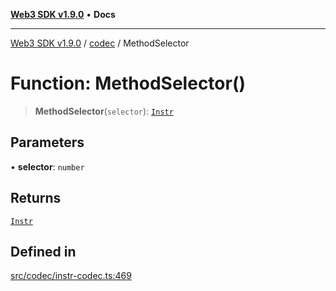 [**Web3 SDK v1.9.0**](../../../README.md) • **Docs**

***

[Web3 SDK v1.9.0](../../../globals.md) / [codec](../README.md) / MethodSelector

# Function: MethodSelector()

> **MethodSelector**(`selector`): [`Instr`](../type-aliases/Instr.md)

## Parameters

• **selector**: `number`

## Returns

[`Instr`](../type-aliases/Instr.md)

## Defined in

[src/codec/instr-codec.ts:469](https://github.com/Mystic-Nayy/alephium-web3/blob/ee41f5e0e7d7fb0b155fe62f05b2ac03772895ca/packages/web3/src/codec/instr-codec.ts#L469)
